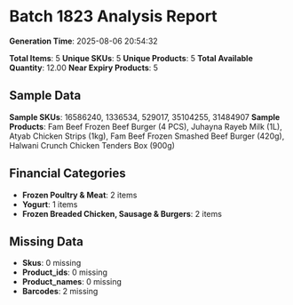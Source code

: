 # Batch 1823 Analysis Report

**Generation Time**: 2025-08-06 20:54:32

**Total Items**: 5
**Unique SKUs**: 5
**Unique Products**: 5
**Total Available Quantity**: 12.00
**Near Expiry Products**: 5

## Sample Data
**Sample SKUs**: 16586240, 1336534, 529017, 35104255, 31484907
**Sample Products**: Fam Beef Frozen Beef Burger (4 PCS), Juhayna Rayeb Milk (1L), Atyab Chicken Strips (1kg), Fam Beef Frozen Smashed Beef Burger (420g), Halwani Crunch Chicken Tenders Box (900g)

## Financial Categories
- **Frozen Poultry & Meat**: 2 items
- **Yogurt**: 1 items
- **Frozen Breaded Chicken, Sausage & Burgers**: 2 items

## Missing Data
- **Skus**: 0 missing
- **Product_ids**: 0 missing
- **Product_names**: 0 missing
- **Barcodes**: 2 missing
